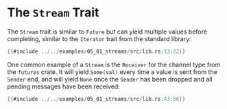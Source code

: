 # The `Stream` Trait

The `Stream` trait is similar to `Future` but can yield multiple values before
completing, similar to the `Iterator` trait from the standard library:

```rust
{{#include ../../examples/05_01_streams/src/lib.rs:13:22}}
```

One common example of a `Stream` is the `Receiver` for the channel type from
the `futures` crate. It will yield `Some(val)` every time a value is sent
from the `Sender` end, and will yield `None` once the `Sender` has been
dropped and all pending messages have been received:

```rust
{{#include ../../examples/05_01_streams/src/lib.rs:43:56}}
```
